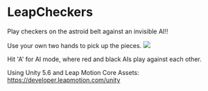 # LeapCheckers
Play checkers on the astroid belt against an invisible AI!!

Use your own two hands to pick up the pieces.
<img src= "https://drive.google.com/file/d/0Byn5YpxIQMuFR241a0JoSkQxZWs">

Hit 'A' for AI mode, where red and black AIs play against each other.

Using Unity 5.6 and Leap Motion Core Assets: https://developer.leapmotion.com/unity
